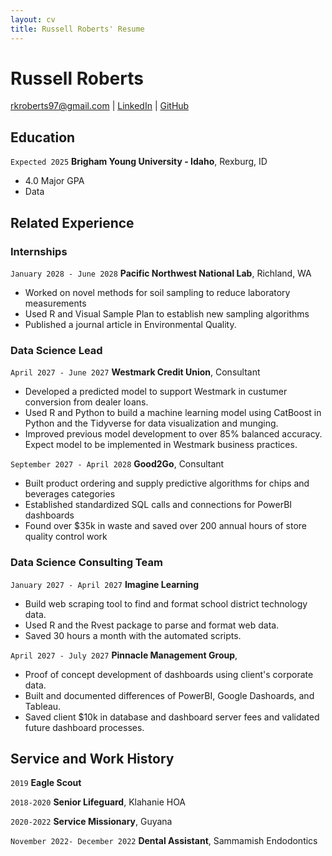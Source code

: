 ```yaml
---
layout: cv
title: Russell Roberts' Resume
---
```

# Russell Roberts


<div id="webaddress">
<a href="rkroberts97@gmail.com">rkroberts97@gmail.com</a>
| <a href="https://www.linkedin.com/groups/13537407/">LinkedIn</a>
| <a href="https://github.com/RKRoberts97">GitHub</a>
</div>

<!-- https://www.monique.tech/the-art-of-markdown -->

## Education

`Expected 2025`
__Brigham Young University - Idaho__, Rexburg, ID

- 4.0 Major GPA
- Data


## Related Experience

### Internships

`January 2028 - June 2028`
__Pacific Northwest National Lab__, Richland, WA

- Worked on novel methods for soil sampling to reduce laboratory measurements
- Used R and Visual Sample Plan to establish new sampling algorithms
- Published a journal article in Environmental Quality.

### Data Science Lead

`April 2027 - June 2027`
__Westmark Credit Union__, Consultant

- Developed a predicted model to support Westmark in custumer conversion from dealer loans.
- Used R and Python to build a machine learning model using CatBoost in Python and the Tidyverse for data visualization and munging. 
- Improved previous model development to over 85% balanced accuracy. Expect model to be implemented in Westmark business practices.

`September 2027 - April 2028`
__Good2Go__, Consultant

- Built product ordering and supply predictive algorithms for chips and beverages categories
- Established standardized SQL calls and connections for PowerBI dashboards
- Found over $35k in waste and saved over 200 annual hours of store quality control work 

### Data Science Consulting Team

`January 2027 - April 2027`
__Imagine Learning__

- Build web scraping tool to find and format school district technology data.
- Used R and the Rvest package to parse and format web data.
- Saved 30 hours a month with the automated scripts.

`April 2027 - July 2027`
__Pinnacle Management Group__, 

- Proof of concept development of dashboards using client's corporate data.
- Built and documented differences of PowerBI, Google Dashoards, and Tableau.
- Saved client $10k in database and dashboard server fees and validated future dashboard processes.


## Service and Work History

`2019`
__Eagle Scout__

`2018-2020`
__Senior Lifeguard__, Klahanie HOA

`2020-2022`
__Service Missionary__, Guyana

`November 2022- December 2022`
__Dental Assistant__, Sammamish Endodontics





<!-- ### Footer

Last updated: May 2013 -->


